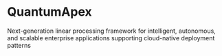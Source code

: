 # QuantumApex
Next-generation linear processing framework for intelligent, autonomous, and scalable enterprise applications supporting cloud-native deployment patterns
